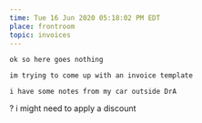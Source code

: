 ```yaml
---
time: Tue 16 Jun 2020 05:18:02 PM EDT
place: frontroom
topic: invoices
---
```


	ok so here goes nothing

	im trying to come up with an invoice template

	i have some notes from my car outside DrA

?	i might need to apply a discount

	
